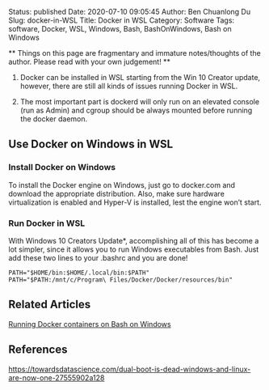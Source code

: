Status: published
Date: 2020-07-10 09:05:45
Author: Ben Chuanlong Du
Slug: docker-in-WSL
Title: Docker in WSL
Category: Software
Tags: software, Docker, WSL, Windows, Bash, BashOnWindows, Bash on Windows

**
Things on this page are
fragmentary and immature notes/thoughts of the author.
Please read with your own judgement!
**

1. Docker can be installed in WSL starting from the Win 10 Creator update,
    however, 
    there are still all kinds of issues running Docker in WSL.

2. The most important part is dockerd will only run on an elevated console (run as Admin) 
    and cgroup should be always mounted before running the docker daemon.


## Use Docker on Windows in WSL

### Install Docker on Windows

To install the Docker engine on Windows, 
just go to docker.com and download the appropriate distribution. 
Also, 
make sure hardware virtualization is enabled and Hyper-V is installed, 
lest the engine won’t start.

### Run Docker in WSL

With Windows 10 Creators Update*, 
accomplishing all of this has become a lot simpler, 
since it allows you to run Windows executables from Bash. 
Just add these two lines to your .bashrc and you are done!

    PATH="$HOME/bin:$HOME/.local/bin:$PATH"
    PATH="$PATH:/mnt/c/Program\ Files/Docker/Docker/resources/bin"

## Related Articles 

[Running Docker containers on Bash on Windows](https://blog.jayway.com/2017/04/19/running-docker-on-bash-on-windows/)

## References

https://towardsdatascience.com/dual-boot-is-dead-windows-and-linux-are-now-one-27555902a128